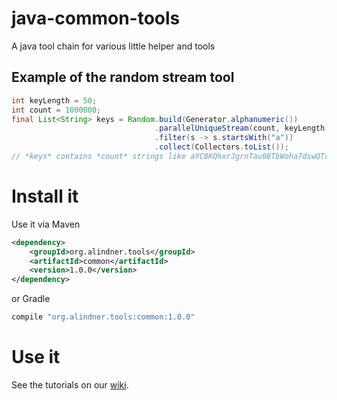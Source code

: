 # java-common-tools

A java tool chain for various little helper and tools

## Example of the random stream tool

```java
int keyLength = 50;
int count = 1000000;
final List<String> keys = Random.build(Generator.alphanumeric())
                                .parallelUniqueStream(count, keyLength)
                                .filter(s -> s.startsWith("a"))
                                .collect(Collectors.toList());
// *keys* contains *count* strings like aYC8KQhxrJgrnTau08TbWoha7dswQTrTQ1fI3TZLBVEKrFUTs2
``` 
# Install it

Use it via Maven
```xml
<dependency>
    <groupId>org.alindner.tools</groupId>
    <artifactId>common</artifactId>
    <version>1.0.0</version>
</dependency>
```
or Gradle
```groovy
compile "org.alindner.tools:common:1.0.0"
```

# Use it

See the tutorials on our [wiki](https://github.com/alexander-lindner/java-common-tools/wiki).